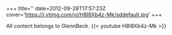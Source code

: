 +++
title=''
date=2012-09-28T17:57:23Z
cover='https://i.ytimg.com/vi/H8I8Xb4z-Mk/sddefault.jpg'
+++

All content belongs to GlennBeck.
{{< youtube H8I8Xb4z-Mk >}}
